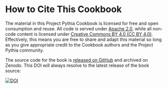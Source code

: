 # How to Cite This Cookbook

The material in this Project Pythia Cookbook is licensed for free and open consumption and reuse. All code is served under [Apache 2.0](https://www.apache.org/licenses/LICENSE-2.0), while all non-code content is licensed under [Creative Commons BY 4.0 (CC BY 4.0)](https://creativecommons.org/licenses/by/4.0/). Effectively, this means you are free to share and adapt this material so long as you give appropriate credit to the Cookbook authors and the Project Pythia community.

The source code for the book is [released on GitHub](https://github.com/openradar/erad2024) and archived on Zenodo. This DOI will always resolve to the latest release of the book source:

[![DOI](https://zenodo.org/badge/475509405.svg)](https://zenodo.org/badge/latestdoi/475509405)
